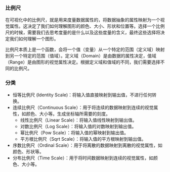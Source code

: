 ### 比例尺

在可视化中的比例尺，就是用来度量数据属性的，将数据抽象的属性映射为一个视觉属性。这决定了我们如何理解图形的颜色、大小、形状和位置等。选择一个比例尺的时候，需要我们去思考度量的是什么以及这些度量的含义，最终这些选择将决定我们如何理解一个图形。

比例尺本质上是一个函数，会将一个值（变量）从一个特定的范围（定义域）映射到另一个特定的范围（值域）。定义域（Domain）是由数据的属性决定，值域（Range）是由图形的视觉属性决定。根据定义域和值域的不同，我们需要选择不同的比例尺。

### 分类

- 恒等比例尺 (Identity Scale)：将输入值直接映射到输出值，不进行任何转换。
- 连续比例尺（Continuous Scale）：用于将连续的数据映射到连续的视觉属性，如颜色、大小等。生成坐标轴所需要的刻度。
  - 线性比例尺（Linear Scale）：将输入值线性映射到输出值。
  - 对数比例尺（Log Scale）：将输入值的对数映射到输出值。
  - 幂比例尺（Pow Scale）：将输入值的幂映射到输出值。
  - 平方根比例尺（Sqrt Scale）：将输入值的平方根映射到输出值。
- 序数比例尺（Ordinal Scale）：用于将离散的数据映射到离散的视觉属性，如颜色、形状等。
- 分布比例尺（Time Scale）：用于将时间数据映射到连续的视觉属性，如颜色、大小等。
